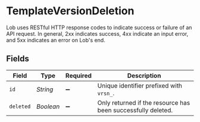 # TemplateVersionDeletion

Lob uses RESTful HTTP response codes to indicate success or failure of an API request. In general, 2xx indicates success, 4xx indicate an input error, and 5xx indicates an error on Lob's end.


## Fields

| Field                                                        | Type                                                         | Required                                                     | Description                                                  |
| ------------------------------------------------------------ | ------------------------------------------------------------ | ------------------------------------------------------------ | ------------------------------------------------------------ |
| `id`                                                         | *String*                                                     | :heavy_minus_sign:                                           | Unique identifier prefixed with `vrsn_`.                     |
| `deleted`                                                    | *Boolean*                                                    | :heavy_minus_sign:                                           | Only returned if the resource has been successfully deleted. |